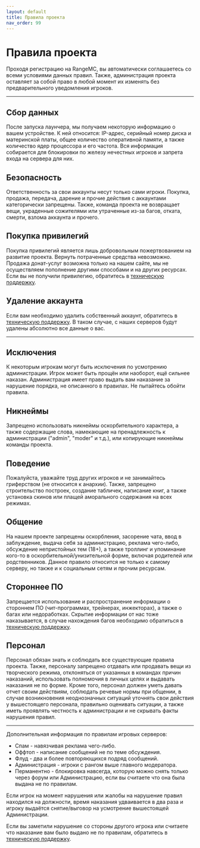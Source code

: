 ```yaml
---
layout: default
title: Правила проекта
nav_order: 99
---
```


# Правила проекта

Проходя регистрацию на RangeMC, вы автоматически соглашаетесь со всеми условиями данных правил. Также, администрация проекта оставляет за собой право в любой момент их изменять без предварительного уведомления игроков.

---

## Сбор данных

После запуска лаунчера, мы получаем некоторую информацию о вашем устройстве. К ней относится: IP-адрес, серийный номер диска и материнской платы, общее количество оперативной памяти, а также количество ядер процессора и его частота. Вся информация собирается для блокировки по железу нечестных игроков и запрета входа на сервера для них. 

## Безопасность

Ответственность за свои аккаунты несут только сами игроки. Покупка, продажа, передача, дарение и прочие действия с аккаунтами категорически запрещены. Также, команда проекта не возвращает вещи, украденные сожителями или утраченные из-за багов, отката, смерти, взлома аккаунта и прочего.

## Покупка привилегий

Покупка привилегий является лишь добровольным пожертвованием на развитие проекта. Вернуть потраченные средства невозможно. Продажа донат-услуг возможна только на нашем сайте, мы не осуществляем пополнение другими способами и на других ресурсах. Если вы не получили привилегию, обратитесь в [техническую поддержку](https://vk.me/rangemc).

## Удаление аккаунта

Если вам необходимо удалить собственный аккаунт, обратитесь в [техническую поддержку](https://vk.me/rangemc). В таком случае, с наших серверов будут удалены абсолютно все данные о вас.

---

## Исключения

К некоторым игрокам могут быть исключения по усмотрению администрации. Игрок может быть прощён или наоборот, ещё сильнее наказан. Администрация имеет право выдать вам наказание за нарушение порядка, не описанного в правилах. Не пытайтесь обойти правила.

## Никнеймы

Запрещено использовать никнеймы оскорбительного характера, а также содержащие слова, намекающие на пренадлежность к администрации ("admin", "moder" и т.д.), или копирующие никнеймы команды проекта.

## Поведение

Пожалуйста, уважайте труд других игроков и не занимайтесь гриферством (не относится к анархии). Также, запрещено строительство построек, создание табличек, написание книг, а также установка скинов или плащей аморального содержания на всех режимах.

## Общение

На нашем проекте запрещены оскорбления, засорение чата, ввод в заблуждение, выдача себя за администрацию, реклама чего-либо, обсуждение непристойных тем (18+), а также троллинг и упоминание кого-то в оскорбительной/унизительной форме, включая родителей или родственников. Данное правило относится не только к самому серверу, но также и к социальным сетям и прочим ресурсам.

## Стороннее ПО

Запрещается использование и распространение информации о стороннем ПО (чит-программах, трейнерах, инжекторах), а также о багах или недоработках. Скрытие информации от нас тоже наказывается, в случае нахождения багов необходимо обратиться в [техническую поддержку](https://vk.me/rangemc).

## Персонал

Персонал обязан знать и соблюдать все существующие правила проекта. Также, персоналу запрещено отдавать или продавать вещи из творческого режима, отклоняться от указанных в командах причин наказаний, использовать полномочия в личных целях и выдавать наказания не по форме. Кроме того, персонал должен уметь давать отчет своим действиям, соблюдать речевые нормы при общении, в случае возникновения неоднозначных ситуаций уточнять свои действия у вышестоящего персонала, правильно оценивать ситуации, а также иметь проявлять честность к администрации и не скрывать факты нарушения правил.

---

Дополнительная информация по правилам игровых серверов:

- Спам - навязчивая реклама чего-либо.
- Оффтоп - написание сообщений не по теме обсуждения.
- Флуд - два и более повторяющихся подряд сообщений.
- Администрация - игроки с рангом выше главного модератора.
- Перманентно - блокировка навсегда, которую можно снять только через форум или Администрацию, если вы считаете что она была выдана не по правилам.

Если игрок на момент нарушения или жалобы на нарушение правил находился на должности, время наказания удваивается в два раза и игроку выдаётся снятие/выговор на усмотрение вышестоящей Администрации.

Если вы заметили нарушение со стороны другого игрока или считаете что наказание вам было выдано не по правилам, обратитесь в [техническую поддержку](https://vk.me/rangemc).